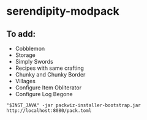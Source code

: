 # serendipity-modpack

## To add:
- Cobblemon
- Storage
- Simply Swords
- Recipes with same crafting
- Chunky and Chunky Border
- Villages
- Configure Item Obliterator
- Configure Log Begone

`"$INST_JAVA" -jar packwiz-installer-bootstrap.jar http://localhost:8080/pack.toml`